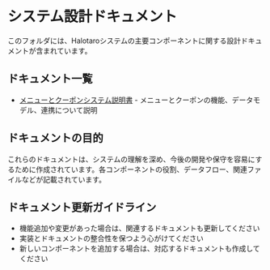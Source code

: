 # システム設計ドキュメント

このフォルダには、Halotaroシステムの主要コンポーネントに関する設計ドキュメントが含まれています。

## ドキュメント一覧

- [メニューとクーポンシステム説明書](./menu_coupon_documentation.md) - メニューとクーポンの機能、データモデル、連携について説明

## ドキュメントの目的

これらのドキュメントは、システムの理解を深め、今後の開発や保守を容易にするために作成されています。各コンポーネントの役割、データフロー、関連ファイルなどが記載されています。

## ドキュメント更新ガイドライン

- 機能追加や変更があった場合は、関連するドキュメントも更新してください
- 実装とドキュメントの整合性を保つよう心がけてください
- 新しいコンポーネントを追加する場合は、対応するドキュメントも作成してください